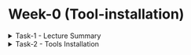 # Week-0  (Tool-installation)
<details>
<summary> Task-1 - Lecture Summary </summary>
  
# Digital Vlsi SOC design and Planning
  
## Application Development and Compilation
* Start with an application in C language.
* Verify correctness using a standard compiler (e.g., gcc, riscv-gcc, arm-gcc).
* Measure and analyze the output of the compiled program.
* Model the specifications of the application in a C-like format and re-check correctness.

## RTL Hardware Description
* Write the soft copy of hardware in Verilog (RTL).
* Reuse the same application to run on the designed hardware for functional verification.
* RTL design is divided into:
*  1) Processor (synthesizable), 
*  2) Peripherals / IPs
(Macros: Reusable and synthesizable blocks.)
(Analog IPs: Handle naturally occurring analog signals.
Used for signal conversion, frequency scaling, etc.
Written as functional RTL but not synthesizable, since they map directly to MOSFET-based circuits.)

## SoC Integration
* A SoC Engineer connects the processor, peripherals, and IPs with GPIOs.
* Run the same application on the SoC for verification.
* Processor integrated with macros and analog IPs is referred to as a Microcontroller.

## Physical Design (PD) Flow
* Convert RTL to GDSII format.
* Perform physical checks:
DRC (Design Rule Check),
LVS (Layout vs. Schematic)
* Send GDSII to the foundry (Tapeout).
* Fabricated chip is received from foundry (Tapein).

## Board Bring-Up and System Verification
* Prepare a board with the fabricated chip, memory, and peripherals.
* Run the original C application again to verify system functionality.
* Once verified, the design can be deployed in real-world applications like:
Arduino boards,
Smartwatches,
Embedded IoT systems.

<img width="1765" height="957" alt="Screenshot 2025-09-20 142411" src="https://github.com/user-attachments/assets/ad51aa8c-f57a-4ed9-81a4-c6996a91ba2d" />

</details>



<details>
	<summary>Task-2 - Tools Installation </summary>

# System Check 
* 8GB RAM, 50 GB HDD 
* Ubuntu 20.04+ 
* 4vCPU
	
# Tools Installation
## Yosys
```
$ sudo apt-get update 
$ git clone https://github.com/YosysHQ/yosys.git 
$ cd yosys 
$ sudo apt install make (If make is not installed please install it)  
$ sudo apt-get install build-essential clang bison flex \ 
libreadline-dev gawk tcl-dev libffi-dev git \ 
graphviz xdot pkg-config python3 libboost-system-dev \ 
libboost-python-dev libboost-filesystem-dev zlib1g-dev 
$ make config-gcc
$ make  
$ sudo make install 
```
![yo](https://github.com/user-attachments/assets/316864fd-1dfc-4278-a8d4-10741e47ba97)

## Iverilog
```
sudo apt-get update 
sudo apt-get install iverilog 
```
![iv](https://github.com/user-attachments/assets/be5028d8-f1a8-4017-952d-7f9135de2830)


## GTKWave
```
sudo apt-get update 
sudo apt install gtkwave
```

![gtk](https://github.com/user-attachments/assets/00c68fe7-217f-421d-8dae-05a147e353f0)
## ngspice
```
$ tar -zxvf ngspice-37.tar.gz 
$ cd ngspice-37 
$ mkdir release 
$ cd release 
$ ../configure  --with-x --with-readline=yes --disable-debug 
$ make 
$ sudo make install
```
![ng](https://github.com/user-attachments/assets/5ab4f617-b338-49e8-bcc1-a33b8276bb55)

## magic
```
$   sudo apt-get install m4 
$   sudo apt-get install tcsh 
$   sudo apt-get install csh 
$   sudo apt-get install libx11-dev
$   sudo apt-get install tcl-dev tk-dev 
$   sudo apt-get install libcairo2-dev 
$   sudo apt-get install mesa-common-dev libglu1-mesa-dev 
$   sudo apt-get install libncurses-dev 
```
![magic](https://github.com/user-attachments/assets/d7f1b657-c652-4b12-8779-a111f6b40344)

</details>
